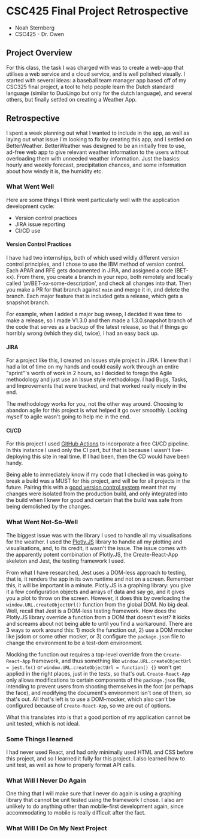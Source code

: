 # CSC425 Final Project Retrospective

- Noah Sternberg
- CSC425 - Dr. Owen

## Project Overview
For this class, the task I was charged with was to create a web-app that utilises a web service and a cloud service, and
is well polished visually. I started with several ideas: a baseball team manager app based off of my CSC325 final project,
a tool to help people learn the Dutch standard language (similar to DuoLingo but  only for the dutch language), and several others,
but finally settled on creating a Weather App. 

## Retrospective
I spent a week planning out what I wanted to include in the app, as well as 
laying out what issue I'm looking to fix by creating this app, and I settled on BetterWeather.
BetterWeather was designed to be an initially free to use, ad-free web app to give relevant weather information to the users
without overloading them with unneeded weather information. Just the basics: hourly and weekly forecast, precipitation chances,
and some information about how windy it is, the humidity etc. 

### What Went Well
Here are some things I think went particularly well with the application development cycle:

- Version control practices
- JIRA issue reporting
- CI/CD use

#### Version Control Practices
I have had two internships, both of which used wildly different version control principles, and I chose to use the IBM method 
of version control. Each APAR and RFE gets documented in JIRA, and assigned a code (BET-xx). From there, you create a branch
in your repo, both remotely and locally called 'pr/BET-xx-some-description', and check all changes into that. Then you make a PR for 
that branch against `main` and merge it in, and delete the branch. Each major feature that is included gets a release, which gets a snapshot branch.

For example, when I added a major bug sweep, I decided it was time to make a release, so I made V1.3.0 and then made a 1.3.0.snapshot
branch of the code that serves as a backup of the latest release, so that if things go horribly wrong (which they did, twice),
I had an easy back up.

#### JIRA
For a project like this, I created an Issues style project in JIRA. I knew that I had a lot of time on my hands and could
easily work through an entire "sprint"'s worth of work in 2 hours, so I decided to forego the Agile methodology and just use
an Issue style methodology. I had Bugs, Tasks, and Improvements that were tracked, and that worked really nicely in the end.

The methodology works for you, not the other way around. Choosing to abandon agile for this project is what helped it go 
over smoothly. Locking myself to agile wasn't going to help me in the end.

#### CI/CD
For this project I used [GitHub Actions](https://github.com/features/actions) to incorporate a free CI/CD pipeline. In this
instance I used only the CI part, but that is because I wasn't live-deploying this site in real time. If I had been, then the CD
would have been handy.

Being able to immediately know if my code that I checked in was going to break a build was a MUST for this project, and 
will be for all projects in the future. Pairing this with a [good version control system](#version-control-practices) meant that my changes
were isolated from the production build, and only integrated into the build when I knew for good and certain that the build was safe from being 
demolished by the changes.

### What Went Not-So-Well
The biggest issue was with the library I used to handle all my visualisations for the weather. I used the [Plotly.JS](https://plotly.com/javascript/)
library to handle all my plotting and visualisations, and, to its credit, it wasn't the issue. The issue comes with the apparently 
potent combination of Plotly.JS, the Create-React-App skeleton and Jest, the testing framework I used.

From what I have researched, Jest uses a DOM-less approach to testing, that is, it renders the app in its own runtime and not on a screen. Remember this, it will be important in a minute. Plotly.JS is a graphing library: you give it a few configuration objects and arrays of data and say go, and it gives you a plot to throw on the screen. However, it does this by overloading the `window.URL.createObjectUrl()` function from the global DOM. No big deal. Well, recall that Jest is a DOM-less testing framework. How does the Plotly.JS library override a function from a DOM that doesn't exist? It kicks and screams about not being able to until you find a workaround. There are 3 ways to work around this: 1) mock the function out, 2) use a DOM mocker like jsdom or some other mocker, or 3) configure the `package.json` file to change the environment to be a test-dom environment.

Mocking the function out requires a top-level override from the `Create-React-App` framework, and thus something like `window.URL.createObjectUrl = jest.fn()` or `window.URL.createObjectUrl = function() {}` won't get applied in the right places, just in the tests, so that's out. `Create-React-App` only allows modifications to certain components of the `package.json` file, intending to prevent 
users from shooting themselves in the foot (or perhaps the face), and modifying the document's environment isn't one of them, so that's out. All that's left is to use a DOM-mocker, which also can't be configured because of `Create-React-App`, so we are out of options.

What this translates into is that a good portion of my application cannot be unit tested, which is not ideal.

### Some Things I learned
I had never used React, and had only minimally used HTML and CSS before this project, and so I learned it fully for this project.
I also learned how to unit test, as well as how to properly format API calls.
### What Will I Never Do Again
One thing that I will make sure that I never do again is using a graphing library that cannot be unit tested using the framework I chose. I also am unlikely to do anything other than mobile-first development again, since accommodating to mobile is really difficult after the fact.

### What Will I Do On My Next Project

